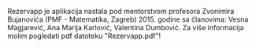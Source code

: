 Rezervapp je aplikacija nastala pod mentorstvom profesora Zvonimira Bujanovića (PMF - Matematika, Zagreb) 2015. godine sa članovima:
Vesna Magjarević, Ana Marija Karlović, Valentina Dumbović. Za više informacija molim pogledati pdf datoteku "Rezervapp.pdf"!
